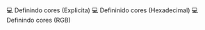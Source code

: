 :computer: Definindo cores (Explicita)
:computer: Defininido cores (Hexadecimal)
:computer: Definindo cores (RGB)
